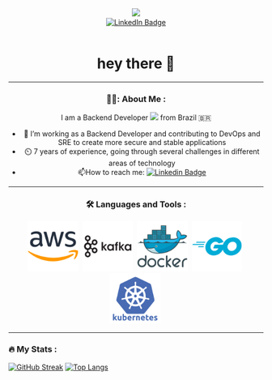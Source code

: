 

 <div>
 <div id="header" align="center">
  <img src="https://media.giphy.com/media/M9gbBd9nbDrOTu1Mqx/giphy.gif" width="100"/>
  <div id="badges">
    <a href="https://www.linkedin.com/in/douglas-l-mendes-4536b339/">
      <img src="https://img.shields.io/badge/LinkedIn-blue?style=for-the-badge&logo=linkedin&logoColor=white" alt="LinkedIn Badge"/>
    </a>
  </div>
  <img src="https://komarev.com/ghpvc/?username=dougmendes&style=flat-square&color=blue" alt=""/>
   <h1>
  hey there
 👋
</h1>
  
  ---

### 👨‍💻: About Me :
  I am a Backend Developer <img src="https://media.giphy.com/media/WUlplcMpOCEmTGBtBW/giphy.gif" width="30"> from Brazil 🇧🇷
  - :telescope: I’m working as a Backend Developer and contributing to DevOps and SRE to create more secure and stable applications
  - ⏲️ 7 years of experience, going through several challenges in different areas of technology
  - :mailbox:How to reach me: <a href="https://www.linkedin.com/in/douglas-leonardo-mendes-4536b339/">![Linkedin Badge](https://img.shields.io/badge/-dougmendes-blue?style=flat&logo=Linkedin&logoColor=white)</a>
  
  ---

### :hammer_and_wrench: Languages and Tools :
<img src="https://github.com/devicons/devicon/blob/master/icons/amazonwebservices/amazonwebservices-original-wordmark.svg" width="100" height="100"/>&nbsp;
<img src="https://github.com/devicons/devicon/blob/master/icons/apachekafka/apachekafka-original-wordmark.svg" width="100" height="100"/>&nbsp;
<img src="https://github.com/devicons/devicon/blob/master/icons/docker/docker-original-wordmark.svg" width="100" height="100"/>&nbsp;
<img src="https://github.com/devicons/devicon/blob/master/icons/go/go-original-wordmark.svg" width="100" height="100"/>&nbsp;
<img src="https://github.com/devicons/devicon/blob/master/icons/kubernetes/kubernetes-plain-wordmark.svg" width="100" height="100"/>&nbsp;

</div>

  ---

### :fire: My Stats :
[![GitHub Streak](http://github-readme-streak-stats.herokuapp.com?user=dougmendes&theme=dark&background=000000)](https://git.io/streak-stats)
 [![Top Langs](https://github-readme-stats.vercel.app/api/top-langs/?username=dougmendes&layout=compact&theme=vision-friendly-dark)](https://github.com/anuraghazra/github-readme-stats)
 
</div>
